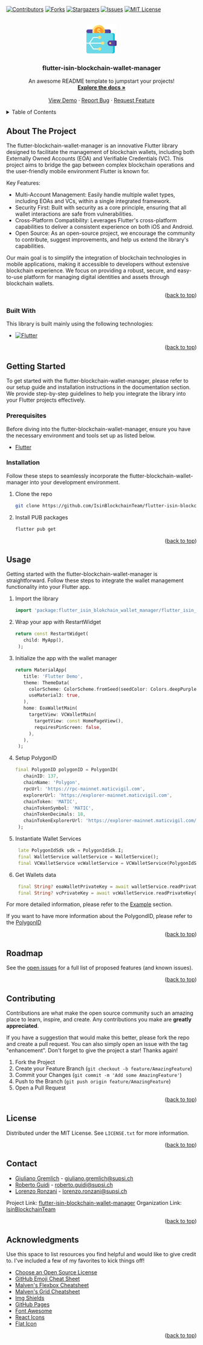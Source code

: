 <!-- Improved compatibility of back to top link: See: https://github.com/othneildrew/Best-README-Template/pull/73 -->
<a name="readme-top"></a>
<!--
*** Thanks for checking out the Best-README-Template. If you have a suggestion
*** that would make this better, please fork the repo and create a pull request
*** or simply open an issue with the tag "enhancement".
*** Don't forget to give the project a star!
*** Thanks again! Now go create something AMAZING! :D
-->



<!-- PROJECT SHIELDS -->
<!--
*** I'm using markdown "reference style" links for readability.
*** Reference links are enclosed in brackets [ ] instead of parentheses ( ).
*** See the bottom of this document for the declaration of the reference variables
*** for contributors-url, forks-url, etc. This is an optional, concise syntax you may use.
*** https://www.markdownguide.org/basic-syntax/#reference-style-links
-->
[![Contributors][contributors-shield]][contributors-url]
[![Forks][forks-shield]][forks-url]
[![Stargazers][stars-shield]][stars-url]
[![Issues][issues-shield]][issues-url]
[![MIT License][license-shield]][license-url]



<!-- PROJECT LOGO -->
<br />
<div align="center">
  <a href="https://github.com/IsinBlockchainTeam/flutter-isin-blockchain-wallet-manager">
    <img src="images/logo.png" alt="Logo" width="80" height="80">
  </a>

<h3 align="center">flutter-isin-blockchain-wallet-manager</h3>

  <p align="center">
    An awesome README template to jumpstart your projects!
    <br />
    <a href="https://github.com/IsinBlockchainTeam/flutter-isin-blockchain-wallet-manager"><strong>Explore the docs »</strong></a>
    <br />
    <br />
    <a href="https://github.com/IsinBlockchainTeam/flutter-isin-blockchain-wallet-manager">View Demo</a>
    ·
    <a href="https://github.com/IsinBlockchainTeam/flutter-isin-blockchain-wallet-manager/issues/new?labels=bug&template=bug-report---.md">Report Bug</a>
    ·
    <a href="https://github.com/IsinBlockchainTeam/flutter-isin-blockchain-wallet-manager/issues/new?labels=enhancement&template=feature-request---.md">Request Feature</a>
  </p>
</div>



<!-- TABLE OF CONTENTS -->
<details>
  <summary>Table of Contents</summary>
  <ol>
    <li>
      <a href="#about-the-project">About The Project</a>
      <ul>
        <li><a href="#built-with">Built With</a></li>
      </ul>
    </li>
    <li>
      <a href="#getting-started">Getting Started</a>
      <ul>
        <li><a href="#prerequisites">Prerequisites</a></li>
        <li><a href="#installation">Installation</a></li>
      </ul>
    </li>
    <li><a href="#usage">Usage</a></li>
    <li><a href="#roadmap">Roadmap</a></li>
    <li><a href="#contributing">Contributing</a></li>
    <li><a href="#license">License</a></li>
    <li><a href="#contact">Contact</a></li>
    <li><a href="#acknowledgments">Acknowledgments</a></li>
  </ol>
</details>



<!-- ABOUT THE PROJECT -->

## About The Project

The flutter-blockchain-wallet-manager is an innovative Flutter library designed to facilitate the management of
blockchain wallets, including both Externally Owned Accounts (EOA) and Verifiable Credentials (VC). This project aims to
bridge the gap between complex blockchain operations and the user-friendly mobile environment Flutter is known for.

Key Features:

* Multi-Account Management: Easily handle multiple wallet types, including EOAs and VCs, within a single integrated
  framework.
* Security First: Built with security as a core principle, ensuring that all wallet interactions are safe from
  vulnerabilities.
* Cross-Platform Compatibility: Leverages Flutter's cross-platform capabilities to deliver a consistent experience on
  both iOS and Android.
* Open Source: As an open-source project, we encourage the community to contribute, suggest improvements, and help us
  extend the library's capabilities.

Our main goal is to simplify the integration of blockchain technologies in mobile applications, making it accessible to
developers without extensive blockchain experience. We focus on providing a robust, secure, and easy-to-use platform for
managing digital identities and assets through blockchain wallets.

<p align="right">(<a href="#readme-top">back to top</a>)</p>

### Built With

This library is built mainly using the following technologies:

* [![Flutter][Flutter]][Flutter-url]

<p align="right">(<a href="#readme-top">back to top</a>)</p>



<!-- GETTING STARTED -->

## Getting Started

To get started with the flutter-blockchain-wallet-manager, please refer to our setup guide and installation
instructions in the documentation section. We provide step-by-step guidelines to help you integrate the library into
your Flutter projects effectively.

### Prerequisites

Before diving into the flutter-blockchain-wallet-manager, ensure you have the necessary environment and tools set up as
listed below.

* [Flutter][Flutter-installation-url]

### Installation

Follow these steps to seamlessly incorporate the flutter-blockchain-wallet-manager into your development environment.

1. Clone the repo
   ```sh
   git clone https://github.com/IsinBlockchainTeam/flutter-isin-blockchain-wallet-manager.git
   ```
2. Install PUB packages
   ```sh
   flutter pub get
   ```

<p align="right">(<a href="#readme-top">back to top</a>)</p>



<!-- USAGE EXAMPLES -->

## Usage

Getting started with the flutter-blockchain-wallet-manager is straightforward. Follow these steps to integrate the
wallet management functionality into your Flutter app.

1. Import the library
   ```dart
   import 'package:flutter_isin_blokchain_wallet_manager/flutter_isin_blokchain_wallet_manager.dart';
   ```
2. Wrap your app with RestartWidget
   ```dart
   return const RestartWidget(
      child: MyApp(),
    );
    ```
3. Initialize the app with the wallet manager
   ```dart
   return MaterialApp(
      title: 'Flutter Demo',
      theme: ThemeData(
        colorScheme: ColorScheme.fromSeed(seedColor: Colors.deepPurple),
        useMaterial3: true,
      ),
      home: EoaWalletMain(
        targetView: VCWalletMain(
          targetView: const HomePageView(),
          requiresPinScreen: false,
        ),
      ),
    );
    ```
4. Setup PolygonID
   ```dart
   final PolygonID polygonID = PolygonID(
      chainID: 137,
      chainName: 'Polygon',
      rpcUrl: 'https://rpc-mainnet.maticvigil.com',
      explorerUrl: 'https://explorer-mainnet.maticvigil.com',
      chainToken: 'MATIC',
      chainTokenSymbol: 'MATIC',
      chainTokenDecimals: 18,
      chainTokenExplorerUrl: 'https://explorer-mainnet.maticvigil.com/tokens',
    );
    ```
5. Instantiate Wallet Services
   ```dart
    late PolygonIdSdk sdk = PolygonIdSdk.I;
    final WalletService walletService = WalletService();
    final VCWalletService vcWalletService = VCWalletService(PolygonIdSdk.I);
   ```
6. Get Wallets data
   ```dart
    final String? eoaWalletPrivateKey = await walletService.readPrivateKey();
    final String? vcPrivateKey = await vcWalletService.readPrivateKey();
   ```

For more detailed information, please refer to
the [Example](https://github.com/IsinBlockchainTeam/flutter-isin-blockchain-wallet-manager/examples) section.

If you want to have more information about the PolygondID, please refer to
the [PolygonID](https://github.com/0xPolygonID/polygonid-flutter-sdk)

<p align="right">(<a href="#readme-top">back to top</a>)</p>



<!-- ROADMAP -->

## Roadmap

See the [open issues](https://github.com/IsinBlockchainTeam/flutter-isin-blockchain-wallet-manager/issues) for a full
list of proposed
features (and known issues).

<p align="right">(<a href="#readme-top">back to top</a>)</p>



<!-- CONTRIBUTING -->

## Contributing

Contributions are what make the open source community such an amazing place to learn, inspire, and create. Any
contributions you make are **greatly appreciated**.

If you have a suggestion that would make this better, please fork the repo and create a pull request. You can also
simply open an issue with the tag "enhancement".
Don't forget to give the project a star! Thanks again!

1. Fork the Project
2. Create your Feature Branch (`git checkout -b feature/AmazingFeature`)
3. Commit your Changes (`git commit -m 'Add some AmazingFeature'`)
4. Push to the Branch (`git push origin feature/AmazingFeature`)
5. Open a Pull Request

<p align="right">(<a href="#readme-top">back to top</a>)</p>



<!-- LICENSE -->

## License

Distributed under the MIT License. See `LICENSE.txt` for more information.

<p align="right">(<a href="#readme-top">back to top</a>)</p>



<!-- CONTACT -->

## Contact

* [Giuliano Gremlich](https://www.linkedin.com/in/giuliano-gremlich-265018153/) - giuliano.gremlich@supsi.ch
* [Roberto Guidi](https://www.linkedin.com/in/rguidi/) - roberto.guidi@supsi.ch
* [Lorenzo Ronzani](https://www.linkedin.com/in/lorenzo-ronzani-658311186/) - lorenzo.ronzani@supsi.ch

Project
Link: [flutter-isin-blockchain-wallet-manager](https://github.com/IsinBlockchainTeam/flutter-isin-blockchain-wallet-manager)
Organization Link: [IsinBlockchainTeam](https://github.com/IsinBlockchainTeam)

<p align="right">(<a href="#readme-top">back to top</a>)</p>



<!-- ACKNOWLEDGMENTS -->

## Acknowledgments

Use this space to list resources you find helpful and would like to give credit to. I've included a few of my favorites
to kick things off!

* [Choose an Open Source License](https://choosealicense.com)
* [GitHub Emoji Cheat Sheet](https://www.webpagefx.com/tools/emoji-cheat-sheet)
* [Malven's Flexbox Cheatsheet](https://flexbox.malven.co/)
* [Malven's Grid Cheatsheet](https://grid.malven.co/)
* [Img Shields](https://shields.io)
* [GitHub Pages](https://pages.github.com)
* [Font Awesome](https://fontawesome.com)
* [React Icons](https://react-icons.github.io/react-icons/search)
* [Flat Icon](https://www.flaticon.com)

<p align="right">(<a href="#readme-top">back to top</a>)</p>



<!-- MARKDOWN LINKS & IMAGES -->
<!-- https://www.markdownguide.org/basic-syntax/#reference-style-links -->

[contributors-shield]: https://img.shields.io/github/contributors/IsinBlockchainTeam/flutter-isin-blockchain-wallet-manager.svg?style=for-the-badge

[contributors-url]: https://github.com/IsinBlockchainTeam/flutter-isin-blockchain-wallet-manager/graphs/contributors

[forks-shield]: https://img.shields.io/github/forks/IsinBlockchainTeam/flutter-isin-blockchain-wallet-manager.svg?style=for-the-badge

[forks-url]: https://github.com/IsinBlockchainTeam/flutter-isin-blockchain-wallet-manager/network/members

[stars-shield]: https://img.shields.io/github/stars/IsinBlockchainTeam/flutter-isin-blockchain-wallet-manager.svg?style=for-the-badge

[stars-url]: https://github.com/IsinBlockchainTeam/flutter-isin-blockchain-wallet-manager/stargazers

[issues-shield]: https://img.shields.io/github/issues/IsinBlockchainTeam/flutter-isin-blockchain-wallet-manager.svg?style=for-the-badge

[issues-url]: https://github.com/IsinBlockchainTeam/flutter-isin-blockchain-wallet-manager/issues

[license-shield]: https://img.shields.io/github/license/IsinBlockchainTeam/flutter-isin-blockchain-wallet-manager.svg?style=for-the-badge

[license-url]: https://github.com/IsinBlockchainTeam/flutter-isin-blockchain-wallet-manager/blob/master/LICENSE.txt

[Flutter]: https://img.shields.io/badge/Flutter-02569B?style=for-the-badge&logo=flutter&logoColor=white

[Flutter-url]: https://flutter.dev/

[Next.js]: https://img.shields.io/badge/next.js-000000?style=for-the-badge&logo=nextdotjs&logoColor=white

[Next-url]: https://nextjs.org/

[React.js]: https://img.shields.io/badge/React-20232A?style=for-the-badge&logo=react&logoColor=61DAFB

[React-url]: https://reactjs.org/

[Vue.js]: https://img.shields.io/badge/Vue.js-35495E?style=for-the-badge&logo=vuedotjs&logoColor=4FC08D

[Vue-url]: https://vuejs.org/

[Angular.io]: https://img.shields.io/badge/Angular-DD0031?style=for-the-badge&logo=angular&logoColor=white

[Angular-url]: https://angular.io/

[Svelte.dev]: https://img.shields.io/badge/Svelte-4A4A55?style=for-the-badge&logo=svelte&logoColor=FF3E00

[Svelte-url]: https://svelte.dev/

[Laravel.com]: https://img.shields.io/badge/Laravel-FF2D20?style=for-the-badge&logo=laravel&logoColor=white

[Laravel-url]: https://laravel.com

[Bootstrap.com]: https://img.shields.io/badge/Bootstrap-563D7C?style=for-the-badge&logo=bootstrap&logoColor=white

[Bootstrap-url]: https://getbootstrap.com

[JQuery.com]: https://img.shields.io/badge/jQuery-0769AD?style=for-the-badge&logo=jquery&logoColor=white

[JQuery-url]: https://jquery.com

[Flutter-installation-url]: https://docs.flutter.dev/get-started/install
